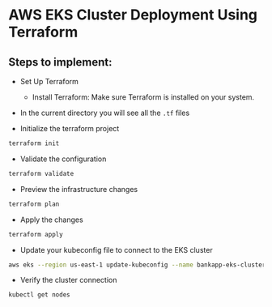 # AWS EKS Cluster Deployment Using Terraform 

## Steps to implement:

- Set Up Terraform 
    - Install Terraform: Make sure Terraform is installed on your system.

- In the current directory you will see all the `.tf` files


- Initialize the terraform project
```bash
terraform init
```

- Validate the configuration
```bash
terraform validate
```

- Preview the infrastructure changes
```bash
terraform plan
```

- Apply the changes
```bash
terraform apply
```

- Update your kubeconfig file to connect to the EKS cluster
```bash
aws eks --region us-east-1 update-kubeconfig --name bankapp-eks-cluster
```

- Verify the cluster connection
```bash
kubectl get nodes
```